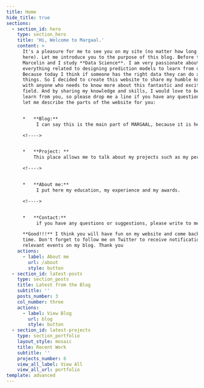 ```yaml
---
title: Home
hide_title: true
sections:
  - section_id: hero
    type: section_hero
    title: 'Hi, Welcome to Margaal.'
    content: >
      It's a pleasure for me to see you on my site (no matter how long you land
      here). Let me introduce you to the purpose of this blog. Before that, I am
      Marcelin and I study **Data Science**. I am very passionate about
      everything related to designing prediction models to learn from data.
      Because today I think if someone has the right data they can do amazing
      things. So I decided to create this website to share my humble knowledge
      with anyone who needs to know more about this fantastic and exciting
      field. And by sharing my knowledge and skills, I would love to be able to
      learn from you, so please drop me a line if you have any questions. Now
      let me describe the parts of the website for you:


      *   **Blog:**
           I can say this is the main part of MARGAAL, because it is here that I share with you and learn from you. You can read all the articles I write there.

      <!---->


      *   **Project: **
          This place allows me to talk about my projects such as my personal or school projects that I find relevant or others that you would suggest to me. Yeah! you read that right, i will be happy to receive your proposals for project ideas, i think it would be a good challenge for me.

      <!---->


      *   **About me:**
           I put here my education, my experience and my awards.

      <!---->


      *   **Contact:**
           if you have any questions or suggestions, please write to me and I will do my best to answer you as soon as possible.

      **Good!!!** I think you will have fun on my website and come back next
      time. Don't forget to follow me on Twitter to receive notifications of any
      relevant events on my blog. Thank you
    actions:
      - label: About me
        url: /about
        style: button
  - section_id: latest-posts
    type: section_posts
    title: Latest from the Blog
    subtitle: ''
    posts_number: 3
    col_number: three
    actions:
      - label: View Blog
        url: blog
        style: button
  - section_id: latest-projects
    type: section_portfolio
    layout_style: mosaic
    title: Recent Work
    subtitle: ''
    projects_number: 6
    view_all_label: View All
    view_all_url: portfolio
template: advanced
---
```

